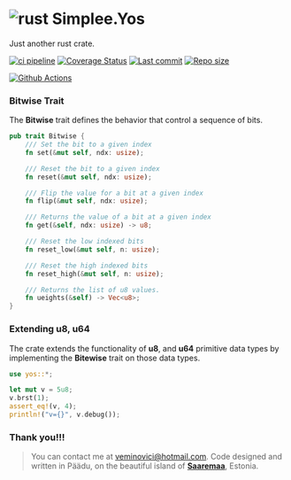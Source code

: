 # ![rust](https://img.shields.io/badge/Rust-000000?style=for-the-badge&logo=rust&logoColor=white) Simplee.Yos 

Just another rust crate.

[![ci pipeline](https://github.com/veminovici/yos/actions/workflows/ci.yml/badge.svg?branch=main)](https://github.com/veminovici/yos/actions/workflows/ci.yml)
[![Coverage Status](https://coveralls.io/repos/github/veminovici/yos/badge.svg)](https://coveralls.io/github/veminovici/yos)
[![Last commit](https://img.shields.io/github/last-commit/veminovici/yos)](https://github.com/veminovici/yos)
[![Repo size](https://img.shields.io/github/repo-size/veminovici/yos)](https://github.com/veminovici/yos)

[![Github Actions](https://buildstats.info/github/chart/veminovici/yos)](https://github.com/veminovici/yos)

### Bitwise Trait
The **Bitwise** trait defines the behavior that control a sequence of bits.

```rust
pub trait Bitwise {
    /// Set the bit to a given index
    fn set(&mut self, ndx: usize);

    /// Reset the bit to a given index
    fn reset(&mut self, ndx: usize);

    /// Flip the value for a bit at a given index
    fn flip(&mut self, ndx: usize);

    /// Returns the value of a bit at a given index
    fn get(&self, ndx: usize) -> u8;

    /// Reset the low indexed bits
    fn reset_low(&mut self, n: usize);

    /// Reset the high indexed bits
    fn reset_high(&mut self, n: usize);

    /// Returns the list of u8 values.
    fn ueights(&self) -> Vec<u8>;
}
```

### Extending u8, u64
The crate extends the functionality of **u8**, and **u64** primitive data types by implementing the **Bitewise** trait on those data types.

```rust
use yos::*;

let mut v = 5u8;
v.brst(1);
assert_eq!(v, 4);
println!("v={}", v.debug());
```

### Thank you!!!

> You can contact me at veminovici@hotmail.com. Code designed and written in Päädu, on the beautiful island of [**Saaremaa**](https://goo.gl/maps/DmB9ewY2R3sPGFnTA), Estonia.
